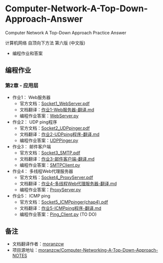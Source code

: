 # Computer-Network-A-Top-Down-Approach-Answer
Computer Network A Top-Down Approach Practice Answer

计算机网络 自顶向下方法 第六版 (中文版)
- 编程作业和答案

## 编程作业
### 第2章 - 应用层
- 作业1： Web服务器
  - 官方文档：[Socket1_WebServer.pdf](https://github.com/moranzcw/Computer-Networking-A-Top-Down-Approach-NOTES/blob/master/SocketProgrammingAssignment/%E4%BD%9C%E4%B8%9A1-Web%E6%9C%8D%E5%8A%A1%E5%99%A8/Socket1_WebServer.pdf)
  - 文档翻译：[作业1-Web服务器-翻译.md](https://github.com/moranzcw/Computer-Networking-A-Top-Down-Approach-NOTES/blob/master/SocketProgrammingAssignment/%E4%BD%9C%E4%B8%9A1-Web%E6%9C%8D%E5%8A%A1%E5%99%A8/%E4%BD%9C%E4%B8%9A1-Web%E6%9C%8D%E5%8A%A1%E5%99%A8-%E7%BF%BB%E8%AF%91.md)
  - 编程作业答案：[WebServer.py](lab01/WebServer.py)
- 作业2： UDP ping程序
  - 官方文档：[Socket2_UDPpinger.pdf](https://github.com/moranzcw/Computer-Networking-A-Top-Down-Approach-NOTES/blob/master/SocketProgrammingAssignment/%E4%BD%9C%E4%B8%9A2-UDPping%E7%A8%8B%E5%BA%8F/Socket2_UDPpinger.pdf)
  - 文档翻译：[作业2-UDPping程序-翻译.md](https://github.com/moranzcw/Computer-Networking-A-Top-Down-Approach-NOTES/blob/master/SocketProgrammingAssignment/%E4%BD%9C%E4%B8%9A2-UDPping%E7%A8%8B%E5%BA%8F/%E4%BD%9C%E4%B8%9A2-UDPping%E7%A8%8B%E5%BA%8F-%E7%BF%BB%E8%AF%91.md)
  - 编程作业答案：[UDPPinger.py](lab02/UDPPinger.py)
- 作业3： 邮件客户端
  - 官方文档：[Socket3_SMTP.pdf](https://github.com/moranzcw/Computer-Networking-A-Top-Down-Approach-NOTES/blob/master/SocketProgrammingAssignment/%E4%BD%9C%E4%B8%9A3-%E9%82%AE%E4%BB%B6%E5%AE%A2%E6%88%B7%E7%AB%AF/Socket3_SMTP.pdf)
  - 文档翻译：[作业3-邮件客户端-翻译.md](https://github.com/moranzcw/Computer-Networking-A-Top-Down-Approach-NOTES/blob/master/SocketProgrammingAssignment/%E4%BD%9C%E4%B8%9A3-%E9%82%AE%E4%BB%B6%E5%AE%A2%E6%88%B7%E7%AB%AF/%E4%BD%9C%E4%B8%9A3-%E9%82%AE%E4%BB%B6%E5%AE%A2%E6%88%B7%E7%AB%AF-%E7%BF%BB%E8%AF%91.md)
  - 编程作业答案：[SMTPClient.py](lab03/SMTPClient.py)
- 作业4： 多线程Web代理服务器
  - 官方文档：[Socket4_ProxyServer.pdf](https://github.com/moranzcw/Computer-Networking-A-Top-Down-Approach-NOTES/blob/master/SocketProgrammingAssignment/%E4%BD%9C%E4%B8%9A4-%E5%A4%9A%E7%BA%BF%E7%A8%8BWeb%E4%BB%A3%E7%90%86%E6%9C%8D%E5%8A%A1%E5%99%A8/Socket4_ProxyServer.pdf)
  - 文档翻译：[作业4-多线程Web代理服务器-翻译.md](https://github.com/moranzcw/Computer-Networking-A-Top-Down-Approach-NOTES/blob/master/SocketProgrammingAssignment/%E4%BD%9C%E4%B8%9A4-%E5%A4%9A%E7%BA%BF%E7%A8%8BWeb%E4%BB%A3%E7%90%86%E6%9C%8D%E5%8A%A1%E5%99%A8/%E4%BD%9C%E4%B8%9A4-%E5%A4%9A%E7%BA%BF%E7%A8%8BWeb%E4%BB%A3%E7%90%86%E6%9C%8D%E5%8A%A1%E5%99%A8-%E7%BF%BB%E8%AF%91.md)
  - 编程作业答案：[ProxyServer.py](lab04/ProxyServer.py)
- 作业5： ICMP ping
  - 官方文档：[Socket5_ICMPpinger(chap4).pdf](https://github.com/moranzcw/Computer-Networking-A-Top-Down-Approach-NOTES/blob/master/SocketProgrammingAssignment/%E4%BD%9C%E4%B8%9A5-ICMPping%E7%A8%8B%E5%BA%8F/Socket5_ICMPpinger(chap4).pdf)
  - 文档翻译：[作业5-ICMPping程序-翻译.md](https://github.com/moranzcw/Computer-Networking-A-Top-Down-Approach-NOTES/blob/master/SocketProgrammingAssignment/%E4%BD%9C%E4%B8%9A5-ICMPping%E7%A8%8B%E5%BA%8F/%E4%BD%9C%E4%B8%9A5-ICMPping%E7%A8%8B%E5%BA%8F-%E7%BF%BB%E8%AF%91.md)
  - 编程作业答案：[Ping_Client.py](lab05/Ping_Client.py)  (TO DO)

## 备注
- 文档翻译作者：[moranzcw](https://github.com/moranzcw)
- 项目源地址：[moranzcw/Computer-Networking-A-Top-Down-Approach-NOTES](https://github.com/moranzcw/Computer-Networking-A-Top-Down-Approach-NOTES)